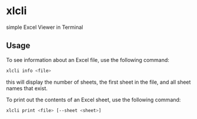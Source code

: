 # xlcli

simple Excel Viewer in Terminal

## Usage

To see information about an Excel file, use the following command:

```bash
xlcli info <file>
```

this will display the number of sheets, the first sheet in the file, and all sheet names that exist.

To print out the contents of an Excel sheet, use the following command:

```bash
xlcli print <file> [--sheet <sheet>]
```
